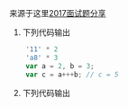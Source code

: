 来源于这里[2017面试题分享](https://segmentfault.com/a/1190000013827826)

1. 下列代码输出
```javascript
    '11' * 2
    'a8' * 3
    var a = 2, b = 3;
    var c = a+++b; // c = 5

```

2. 下列代码输出

```javascript

```
